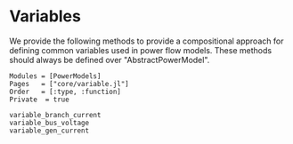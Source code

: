 # Variables

We provide the following methods to provide a compositional approach for defining common variables used in power flow models. These methods should always be defined over "AbstractPowerModel".

```@autodocs
Modules = [PowerModels]
Pages   = ["core/variable.jl"]
Order   = [:type, :function]
Private  = true
```

```@docs
variable_branch_current
variable_bus_voltage
variable_gen_current
```